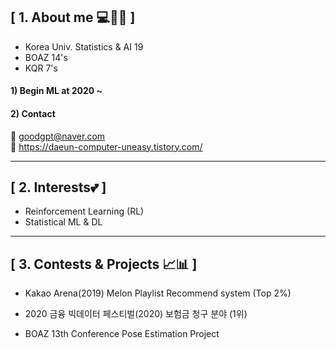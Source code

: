 ## **[ 1. About me 💻👩🏻 ]** 
- Korea Univ. Statistics & AI 19
- BOAZ 14's 
- KQR 7's 

#### 1) Begin ML at 2020 ~

#### 2) Contact 
📩 goodgpt@naver.com        
📃 https://daeun-computer-uneasy.tistory.com/


-----

## **[ 2. Interests💕 ]** 
- Reinforcement Learning (RL)
- Statistical ML & DL

----- 

## **[ 3. Contests & Projects 📈📊 ]** 
- Kakao Arena(2019) Melon Playlist Recommend system (Top 2%)   

- 2020 금융 빅데이터 페스티벌(2020) 보험금 청구 분야 (1위)        

- BOAZ 13th Conference Pose Estimation Project 



<!--
**daeunni/daeunni** is a ✨ _special_ ✨ repository because its `README.md` (this file) appears on your GitHub profile.

Here are some ideas to get you started:

- 🔭 I’m currently working on ...
- 🌱 I’m currently learning ...
- 👯 I’m looking to collaborate on ...
- 🤔 I’m looking for help with ...
- 💬 Ask me about ...
- 📫 How to reach me: ...
- 😄 Pronouns: ...
- ⚡ Fun fact: ...
-->
